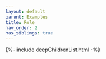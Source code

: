 ```yaml
---
layout: default
parent: Examples
title: Role
nav_order: 2
has_siblings: true
---
```

{%- include deepChildrenList.html -%}